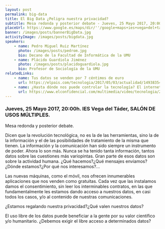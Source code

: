 ```yaml
---
layout: post
permalink: big-data
title: El Big Data ¿Peligra nuestra privacidad?
subtitle: Mesa redonda y posterior debate - Jueves, 25 Mayo 2017, 20:00h
placeUrl: https://www.google.es/maps/dir/''/google+maps+ies+vega+del+tader/data=!4m5!4m4!1m0!1m2!1m1!1s0xd63875521f8262b:0xa18ba1c57c25e11c?sa=X&ved=2ahUKEwiH8bjhjKLdAhWno1kKHZjFDsgQ9RcwC3oECAoQEw
banner: /images/posts/bannerBigData.jpg
activityImage: /images/posts/bigdata.jpg
speakers: 
    - name: Pedro Miguel Ruiz Martínez
      photo: /images/posts/pedrom.jpg
      bio: Decano de la Facultad de Informática de la UMU
    - name: Plácido Guardiola Jiménez
      photo: /images/posts/placidoguardiola.jpg
      bio: Profesor de Sociología de la UMU
relatedLinks: 
    - name: Tus datos se venden por 7 céntimos de euro
      url: https://elpais.com/tecnologia/2017/05/03/actualidad/1493835469_309268.html
    - name: ¿Hasta dónde nos puede controlar la tecnología? El internet de las cosas
      url: https://www.elconfidencial.com/multimedia/video/tecnologia/2016-12-03/el-internet-de-las-cosas_1299124/
---
```


### Jueves, 25 Mayo 2017, 20:00h. IES Vega del Táder, SALÓN DE USOS MÚLTIPLES.

Mesa redonda y posterior debate.

Dicen que la revolución tecnológica, no es la de las herramientas, sino la de la información y el de las  posibilidades de tratamiento de la misma  que tienen.  La información y la comunicación han sido siempre un instrumento de poder.  Ahora lo son más.  Nunca se ha tenido tanta información, tantos datos sobre las cuestiones más variopintas.  Gran parte de esos datos son sobre la actividad humana.  ¿Qué hacemos?¿Qué mensajes enviamos?¿Dónde estamos?¿Por qué  nos interesamos?... 

Las nuevas máquinas, como el móvil, nos ofrecen innumerables aplicaciones que nos venden como gratuitas.  Cada vez que las instalamos damos el consentimiento, sin leer los interminables contratos, en las que fundamentalmente les estamos dando acceso a nuestros datos, en casi todos los casos,  y/o al contenido de nuestras comunicaciones.

¿Estamos regalando nuestra privacidad?¿Qué valen nuestros datos?

El uso libre de los datos puede beneficiar a la gente por su valor científico y/o humanitario.  ¿Debemos exigir el libre acceso a determinados datos?
